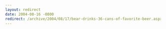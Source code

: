 ```yaml
---
layout: redirect
date: 2004-08-16 -0800
redirect: /archive/2004/08/17/bear-drinks-36-cans-of-favorite-beer.aspx/
---
```

